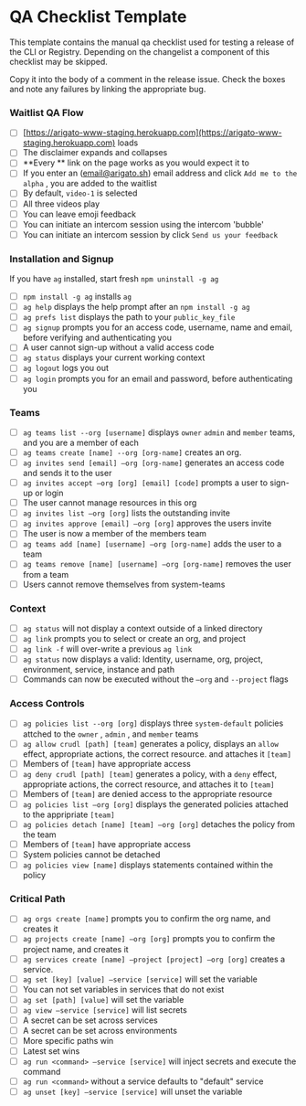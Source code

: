 # QA Checklist Template

This template contains the manual qa checklist used for testing a release of
the CLI or Registry. Depending on the changelist a component of this checklist
may be skipped.

Copy it into the body of a comment in the release issue. Check the boxes and
note any failures by linking the appropriate bug.

### Waitlist QA Flow

- [ ]   [https://arigato-www-staging.herokuapp.com](https://arigato-www-staging.herokuapp.com) loads
- [ ]  The disclaimer expands and collapses
- [ ]   **Every ** link on the page works as you would expect it to
- [ ]  If you enter an (email@arigato.sh) email address and click `Add me to the alpha` , you are added to the waitlist
- [ ]  By default, `video-1` is selected
- [ ]  All three videos play
- [ ]  You can leave emoji feedback
- [ ]  You can initiate an intercom session using the intercom 'bubble'
- [ ]  You can initiate an intercom session by click `Send us your feedback`

### Installation and Signup

If you have `ag` installed, start fresh `npm uninstall -g ag`

- [ ]   `npm install -g ag` installs `ag`
- [ ]   `ag help` displays the help prompt after an `npm install -g ag`
- [ ]   `ag prefs list` displays the path to your `public_key_file`
- [ ]   `ag signup` prompts you for an access code, username, name and email, before verifying and authenticating you
- [ ]  A user cannot sign-up without a valid access code
- [ ]   `ag status` displays your current working context
- [ ]   `ag logout` logs you out
- [ ]   `ag login` prompts you for an email and password, before authenticating you

### Teams

- [ ]   `ag teams list --org [username]` displays `owner` `admin` and `member` teams, and you are a member of each
- [ ]   `ag teams create [name] --org [org-name]` creates an org.
- [ ]   `ag invites send [email] —org [org-name]` generates an access code and sends it to the user
- [ ]   `ag invites accept —org [org] [email] [code]` prompts a user to sign-up or login
- [ ]  The user cannot manage resources in this org
- [ ]   `ag invites list —org [org]` lists the outstanding invite
- [ ]   `ag invites approve [email] —org [org]` approves the users invite
- [ ]  The user is now a member of the members team
- [ ]   `ag teams add [name] [username] —org [org-name]` adds the user to a team
- [ ]   `ag teams remove [name] [username] —org [org-name]` removes the user from a team
- [ ]  Users cannot remove themselves from system-teams

### Context

- [ ]   `ag status` will not display a context outside of a linked directory
- [ ]   `ag link` prompts you to select or create an org, and project
- [ ]   `ag link -f` will over-write a previous `ag link`
- [ ]   `ag status` now displays a valid: Identity, username, org, project, environment, service, instance and path
- [ ]  Commands can now be executed without the `—org` and `--project` flags

### Access Controls

- [ ]   `ag policies list --org [org]` displays three `system-default` policies attched to the `owner` , `admin` , and `member` teams
- [ ]   `ag allow crudl [path] [team]` generates a policy, displays an `allow` effect, appropriate actions, the correct resource. and attaches it `[team]`
- [ ]  Members of `[team]` have appropriate access
- [ ]   `ag deny crudl [path] [team]` generates a policy, with a `deny` effect, appropriate actions, the correct resource, and attaches it to `[team]`
- [ ]  Members of `[team]` are denied access to the appropriate resource
- [ ]   `ag policies list —org [org]` displays the generated policies attached to the appripriate `[team]`
- [ ]   `ag policies detach [name] [team] —org [org]` detaches the policy from the team
- [ ]  Members of `[team]` have appropriate access
- [ ]  System policies cannot be detached
- [ ]  `ag policies view [name]` displays statements contained within the policy

### Critical Path

- [ ]   `ag orgs create [name]` prompts you to confirm the org name, and creates it
- [ ]   `ag projects create [name] —org [org]` prompts you to confirm the project name, and creates it
- [ ]   `ag services create [name] —project [project] —org [org]` creates a service.
- [ ]   `ag set [key] [value] —service [service]` will set the variable
- [ ]  You can not set variables in services that do not exist
- [ ]   `ag set [path] [value]` will set the variable
- [ ]   `ag view —service [service]` will list secrets
- [ ]  A secret can be set across services
- [ ]  A secret can be set across environments
- [ ]  More specific paths win
- [ ]  Latest set wins
- [ ]   `ag run <command> —service [service]` will inject secrets and execute the command
- [ ]   `ag run <command>` without a service defaults to "default" service
- [ ]   `ag unset [key] —service [service]` will unset the variable
